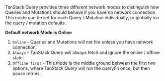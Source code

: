 TanStack Query provides three different network modes to distinguish how Queries and Mutations should behave if you have no network connection. This mode can be set for each Query / Mutation individually, or globally via the query / mutation defaults.

**Default network Mode is Online**

1. `Online` - Queries and Mutations will not fire unless you have network connection.
2. `Always` - TanStack Query will always fetch and ignore the online / offline state.
3. `Offline first` - This mode is the middle ground between the first two options, where TanStack Query will run the queryFn once, but then pause retries.